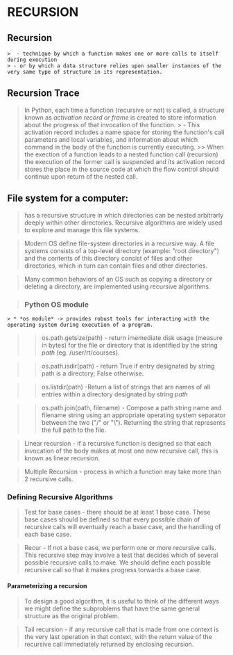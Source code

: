 # RECURSION 

## Recursion
    >  - technique by which a function makes one or more calls to itself during execution
    > - or by which a data structure relies upon smaller instances of the very same type of structure in its representation. 

## Recursion Trace 
> In Python, each time a function (recursive or not) is called, a structure known as *activation record or frame* is created to store information about the progress of that invocation of the function.
    > - This activation record includes a name space for storing the function's call parameters and local variables, and information about which command in the body of the function is currently executing.
    >> When the exection of a function leads to a nested function call (recursion) the execution of the former call is suspended and its activation record stores the place in the source code at which the flow control should continue upon return of the nested call.

## File system for a computer:
> has a recursive structure in which directories can be nested arbitrarly deeply within other directories.
> Recursive algorithms are widely used to explore and manage this file systems.
    
>  Modern OS define file-system directories in a recursive way. A file systems consists of a top-level directory (example: "root directory") and the contents of this directory consist of files and other directories, which in turn can contain files and other directories.

> Many common behaviors of an OS such as copying a directory or deleting a directory, are implemented using recursive algorithms.

> ### Python OS module
    > * *os module* -> provides robust tools for interacting with the operating system during execution of a program.
>> os.path.getsize(path) - return imemediate disk usage (measure in bytes) for the file or directory that is identified by the string *path* (eg. /user/rt/courses). 

>> os.path.isdir(path) - return True if entry designated by string path is a directory; False otherwise.

>> os.listdir(path) -Return a list of strings that are names of all entries within a directory designated by string *path*

>> os.path.join(path, filename) - Compose a path string name and filename string using an appropriate operating system separator between the two ("/" or "\\\"). Returning the string that represents the full path to the file.

> Linear recursion - if a recursive function is designed so that each invocation of the body makes at most one new recursive call, this is known as linear recursion.

> Multiple Recursion - process in which a function may take more than 2 recursive calls.

### Defining Recursive Algorithms 

>Test for base cases - there should be at least 1 base case. These base cases should be defined so that every possible chain of recursive calls will eventually reach a base case, and the handling of each base case.

>Recur - If not a base case, we perform one or more recursive calls. This recursive step may involve a test that decides which of several possible  recursive calls to make. We should define each possible recursive call so that it makes progress torwards a base case.

#### Parameterizing a recursion
> To design a good algorithm, it is useful to think of the different ways we might define the subproblems that have the same general structure as the original problem.

>Tail recursion - if any recursive call that is made from one context is the very last operation in that context, with the return value of the recursive call immediately returned by enclosing recursion.
